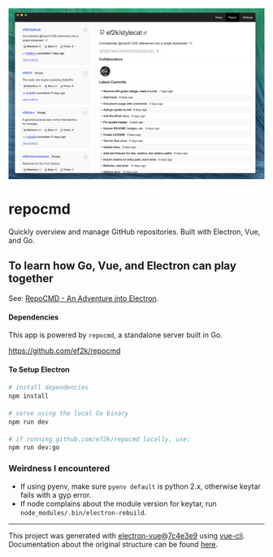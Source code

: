 <img src="_docs/repocmd.png"/>

# repocmd

Quickly overview and manage GitHub repositories. Built with Electron, Vue, and Go.

## To learn how Go, Vue, and Electron can play together

See: [RepoCMD - An Adventure into Electron](https://eddieflores.com/tech/repocmd).

#### Dependencies

This app is powered by `repocmd`, a standalone server built in Go.

https://github.com/ef2k/repocmd

#### To Setup Electron

``` bash
# install dependencies
npm install

# serve using the local Go binary
npm run dev

# if running github.com/ef2k/repocmd locally, use:
npm run dev:go

```

### Weirdness I encountered

- If using pyenv, make sure `pyenv default` is python 2.x, otherwise keytar fails with a gyp error.
- If node complains about the module version for keytar, run `node_modules/.bin/electron-rebuild`.

---

This project was generated with [electron-vue](https://github.com/SimulatedGREG/electron-vue)@[7c4e3e9](https://github.com/SimulatedGREG/electron-vue/tree/7c4e3e90a772bd4c27d2dd4790f61f09bae0fcef) using [vue-cli](https://github.com/vuejs/vue-cli). Documentation about the original structure can be found [here](https://simulatedgreg.gitbooks.io/electron-vue/content/index.html).
